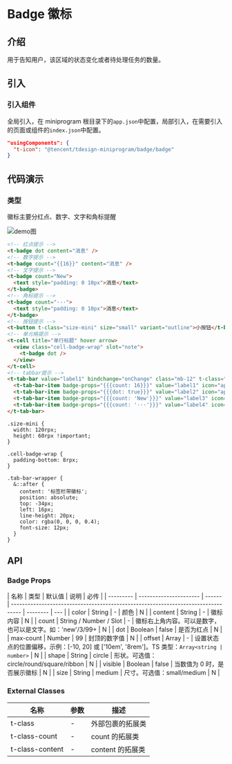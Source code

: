 # Badge 徽标

## 介绍

用于告知用户，该区域的状态变化或者待处理任务的数量。

## 引入

### 引入组件

全局引入，在 miniprogram 根目录下的`app.json`中配置，局部引入，在需要引入的页面或组件的`index.json`中配置。

```json
"usingComponents": {
  "t-icon": "@tencent/tdesign-miniprogram/badge/badge"
}
```

## 代码演示

### 类型

徽标主要分红点、数字、文字和角标提醒

![demo图](图片链接 'optional title')

```html
<!-- 红点提示 -->
<t-badge dot content="消息" />
<!-- 数字提示 -->
<t-badge count="{{16}}" content="消息" />
<!-- 文字提示 -->
<t-badge count="New">
  <text style="padding: 0 10px">消息</text>
</t-badge>
<!-- 角标提示 -->
<t-badge count="···">
  <text style="padding: 0 10px">消息</text>
</t-badge>
<!-- 按钮提示 -->
<t-button t-class="size-mini" size="small" variant="outline">小按钮</t-button>
<!-- 单元格提示 -->
<t-cell title="单行标题" hover arrow>
  <view class="cell-badge-wrap" slot="note">
    <t-badge dot />
  </view>
</t-cell>
<!-- tabbar提示 -->
<t-tab-bar value="label1" bindchange="onChange" class="mb-12" t-class="tab-bar-wrapper">
  <t-tab-bar-item badge-props="{{{count: 16}}}" value="label1" icon="app">文字</t-tab-bar-item>
  <t-tab-bar-item badge-props="{{{dot: true}}}" value="label2" icon="app">文字 </t-tab-bar-item>
  <t-tab-bar-item badge-props="{{{count: 'New'}}}" value="label3" icon="app">文字 </t-tab-bar-item>
  <t-tab-bar-item badge-props="{{{count: '···'}}}" value="label4" icon="app">文字 </t-tab-bar-item>
</t-tab-bar>
```

```less
.size-mini {
  width: 120rpx;
  height: 60rpx !important;
}

.cell-badge-wrap {
  padding-bottom: 8rpx;
}

.tab-bar-wrapper {
  &::after {
    content: '标签栏带徽标';
    position: absolute;
    top: -34px;
    left: 16px;
    line-height: 20px;
    color: rgba(0, 0, 0, 0.4);
    font-size: 12px;
  }
}
```

## API

### Badge Props

| 名称      | 类型                   | 默认值 | 说明                                                                              | 必传     |
| --------- | ---------------------- | ------ | --------------------------------------------------------------------------------- | -------- | --- |
| color     | String                 | -      | 颜色                                                                              | N        |
| content   | String                 | -      | 徽标内容                                                                          | N        |
| count     | String / Number / Slot | -      | 徽标右上角内容。可以是数字，也可以是文字。如：'new'/3/99+                         | N        |
| dot       | Boolean                | false  | 是否为红点                                                                        | N        |
| max-count | Number                 | 99     | 封顶的数字值                                                                      | N        |
| offset    | Array                  | -      | 设置状态点的位置偏移，示例：[-10, 20] 或 ['10em', '8rem']。TS 类型：`Array<string | number>` | N   |
| shape     | String                 | circle | 形状。可选值：circle/round/square/ribbon                                          | N        |
| visible   | Boolean                | false  | 当数值为 0 时，是否展示徽标                                                       | N        |
| size      | String                 | medium | 尺寸。可选值：small/medium                                                        | N        |

### External Classes

| 名称            | 参数 | 描述             |
| --------------- | ---- | ---------------- |
| t-class         | -    | 外部包裹的拓展类 |
| t-class-count   | -    | count 的拓展类   |
| t-class-content | -    | content 的拓展类 |
